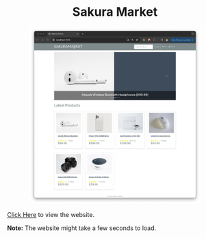 <div align="center">
  <!-- <img src="" width="50"/> -->
  <h1>Sakura Market</h1>
</div>

<div align="center">
<img src="/client/src/assets/screen.png" width="400" />
</div>

[Click Here](https://sakuramarket.onrender.com/) to view the website.

**Note:** The website might take a few seconds to load.
